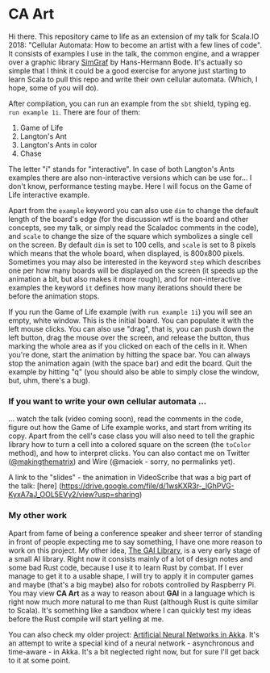 # CA Art

Hi there. 
This repository came to life as an extension of my talk for Scala.IO 2018: "Cellular Automata: How to become an artist with a few lines of code". It consists of examples I use in the talk, the common engine, and a wrapper over a graphic library [SimGraf](http://hans-hermann-bode.de/en/content/simgraf-simple-scala-graphics-library) by Hans-Hermann Bode. It's actually so simple that I think it could be a good exercise for anyone just starting to learn Scala to pull this repo and write their own cellular automata. (Which, I hope, some of you will do).

After compilation, you can run an example from the `sbt` shield, typing eg. `run example 1i`. There are four of them:
1. Game of Life
2. Langton's Ant
3. Langton's Ants in color
4. Chase

The letter "i" stands for "interactive". In case of both Langton's Ants examples there are also non-interactive versions which can be use for... I don't know, performance testing maybe. Here I will focus on the Game of Life interactive example.

Apart from the `example` keyword you can also use `dim` to change the default length of the board's edge (for the discussion wtf is the board and other concepts, see my talk, or simply read the Scaladoc comments in the code), and `scale` to change the size of the square which symbolizes a single cell on the screen. By default `dim` is set to 100 cells, and `scale` is set to 8 pixels which means that the whole board, when displayed, is 800x800 pixels. Sometimes you may also be interested in the keyword `step` which describes one per how many boards will be displayed on the screen (it speeds up the animation a bit, but also makes it more rough), and for non-interactive examples the keyword `it` defines how many iterations should there be before the animation stops.

If you run the Game of Life example (with `run example 1i`) you will see an empty, white window. This is the initial board. You can populate it with the left mouse clicks. You can also use "drag", that is, you can push down the left button, drag the mouse over the screen, and release the button, thus marking the whole area as if you clicked on each of the cells in it. When you're done, start the animation by hitting the space bar. You can always stop the animation again (with the space bar) and edit the board. Quit the example by hitting "q" (you should also be able to simply close the window, but, uhm, there's a bug).

### If you want to write your own cellular automata ...

... watch the talk (video coming soon), read the comments in the code, figure out how the Game of Life example works, and start from writing its copy. Apart from the cell's case class you will also need to tell the graphic library how to turn a cell into a colored square on the screen (the `toColor` method), and how to interpret clicks. You can also contact me on Twitter ([@makingthematrix](https://twitter.com/makingthematrix)) and Wire (@maciek - sorry, no permalinks yet).

A link to the "slides" - the animation in VideoScribe that was a big part of the talk: [here] (https://drive.google.com/file/d/1wsKXR3r-_lGhPVG-KyxA7aJ_OOL5EVy2/view?usp=sharing)

### My other work

Apart from fame of being a conference speaker and sheer terror of standing in front of people expecting me to say something, I have one more reason to work on this project. My other idea, [The GAI Library](https://github.com/makingthematrix/gailibrary), is a very early stage of a small AI library. Right now it consists mainly of a lot of design notes and some bad Rust code, because I use it to learn Rust by combat. If I ever manage to get it to a usable shape, I will try to apply it in computer games and maybe (that's a big maybe) also for robots controlled by Raspberry Pi. You may view **CA Art** as a way to reason about **GAI** in a language which is right now much more natural to me than Rust (although Rust is quite similar to Scala). It's something like a sandbox where I can quickly test my ideas before the Rust compile will start yelling at me.

You can also check my older project: [Artificial Neural Networks in Akka](https://github.com/makingthematrix/ann). It's an attempt to write a special kind of a neural network - asynchronous and time-aware - in Akka. It's a bit neglected right now, but for sure I'll get back to it at some point.
